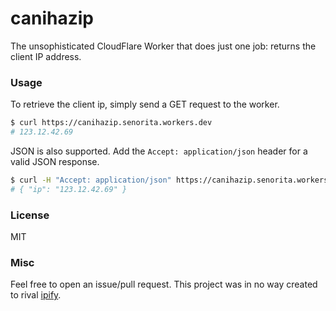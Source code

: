 # canihazip

The unsophisticated CloudFlare Worker that does just one job: returns the client IP address.

### Usage

To retrieve the client ip, simply send a GET request to the worker.

```sh
$ curl https://canihazip.senorita.workers.dev
# 123.12.42.69
```

JSON is also supported. Add the `Accept: application/json` header for a valid JSON response.

```sh
$ curl -H "Accept: application/json" https://canihazip.senorita.workers.dev
# { "ip": "123.12.42.69" }
```

### License

MIT

### Misc

Feel free to open an issue/pull request. This project was in no way created to rival [ipify](https://github.com/chebro/ipify).
